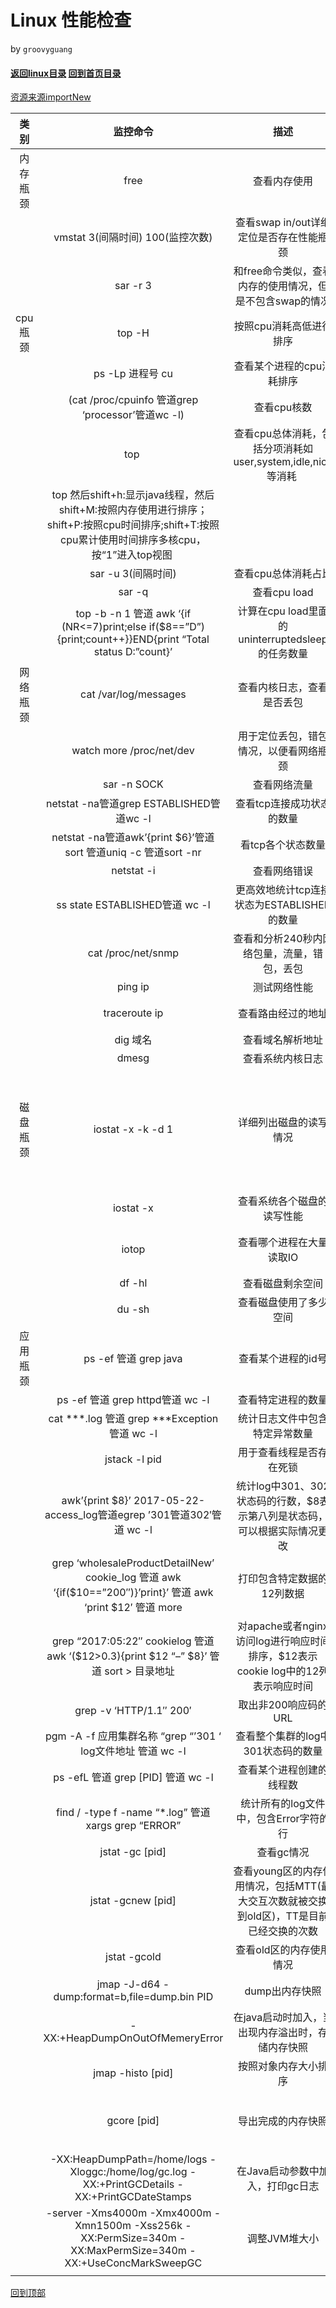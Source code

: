 Linux 性能检查
======
by `groovyguang`
#### [返回linux目录](./LinuxDirectory.md) [回到首页目录](/README.md)

[资源来源importNew](http://www.importnew.com/27974.html)

| 类别 | 监控命令 | 描述 | 备注 |
|:------:|:---------:|:------:|:-----:|
| 内存瓶颈 | free | 查看内存使用 |  |
|   | vmstat 3(间隔时间) 100(监控次数) | 查看swap in/out详细定位是否存在性能瓶颈 | 推荐使用 |
|  | sar -r 3 | 和free命令类似，查看内存的使用情况，但是不包含swap的情况 |  |
| cpu瓶颈 | top -H | 按照cpu消耗高低进行排序 |  |
|  | ps -Lp 进程号 cu | 查看某个进程的cpu消耗排序 |  |
|  | (cat /proc/cpuinfo 管道grep ‘processor’管道wc -l) | 查看cpu核数 |  |
|   | top | 查看cpu总体消耗，包括分项消耗如user,system,idle,nice等消耗 |  |
|   | top 然后shift+h:显示java线程，然后shift+M:按照内存使用进行排序；shift+P:按照cpu时间排序;shift+T:按照cpu累计使用时间排序多核cpu，按“1”进入top视图 |  |  |
|  | sar -u 3(间隔时间) | 查看cpu总体消耗占比	 |  |
|  | sar -q | 查看cpu load |  |
|  | top -b -n 1 管道 awk ‘{if (NR<=7)print;else if($8==”D”){print;count++}}END{print “Total status D:”count}’ | 计算在cpu load里面的uninterruptedsleep的任务数量 | uninterruptedsleep的任务会被计入cpu load，如磁盘堵塞 |
| 网络瓶颈 | cat /var/log/messages | 	查看内核日志，查看是否丢包 |  |
|  | watch more /proc/net/dev | 用于定位丢包，错包情况，以便看网络瓶颈 | 重点关注drop(包被丢弃)和网络包传送的总量，不要超过网络上限 |
|  | sar -n SOCK | 查看网络流量 |  |
|  | netstat -na管道grep ESTABLISHED管道wc -l | 查看tcp连接成功状态的数量 | 此命令特别消耗cpu，不适合进行长时间监控数据收集 |
|  | netstat -na管道awk’{print $6}’管道sort 管道uniq -c 管道sort -nr | 看tcp各个状态数量 |  |
|  | netstat -i | 查看网络错误 |  |
|  | ss state ESTABLISHED管道 wc -l | 更高效地统计tcp连接状态为ESTABLISHED的数量 |  |
|  | cat /proc/net/snmp | 	查看和分析240秒内网络包量，流量，错包，丢包 | 用于计算重传率tcpetr=RetransSegs/OutSegs |
|  | ping ip | 测试网络性能 |  |
|  | traceroute ip | 查看路由经过的地址 | 常用于定位网络在各个路由区段的耗时 |
|  | dig 域名 | 查看域名解析地址 |  |
|  | dmesg | 查看系统内核日志 |  |
| 磁盘瓶颈 | iostat -x -k -d 1 | 详细列出磁盘的读写情况 | 当看到I/O等待时间所占CPU时间的比重很高的时候，首先要检查的就是机器是否正在大量使用交换空间，同时关注iowait占比cpu的消耗是否很大，如果大说明磁盘存在大的瓶颈，同时关注await，表示磁盘的响应时间以便小于5ms |
|  | iostat -x | 查看系统各个磁盘的读写性能 | 重点关注await和iowait的cpu占比 |
|  | iotop | 查看哪个进程在大量读取IO | 一般先通过iostat查看是否存在io瓶颈，再定位哪个进程在大量读取IO |
|  | df -hl | 查看磁盘剩余空间 |  |
|  | du -sh | 查看磁盘使用了多少空间 |  |
| 应用瓶颈	 | ps -ef 管道 grep java | 查看某个进程的id号 |  |
|  | ps -ef 管道 grep httpd管道 wc -l | 查看特定进程的数量 |  |
|  | cat ***.log 管道 grep ***Exception 管道 wc -l | 统计日志文件中包含特定异常数量 |  |
|  | jstack -l pid | 用于查看线程是否存在死锁 |  |
|  | awk’{print $8}’ 2017-05-22-access_log管道egrep ’301管道302′管道 wc -l | 统计log中301、302状态码的行数，$8表示第八列是状态码，可以根据实际情况更改 | 常用于应用故障定位 |
|  | grep ‘wholesaleProductDetailNew’ cookie_log 管道 awk ‘{if($10==”200″)}’print}’ 管道 awk ‘print $12′ 管道 more | 打印包含特定数据的12列数据 |  |
|  | grep “2017:05:22″ cookielog 管道 awk ‘($12>0.3){print $12 “–” $8}’ 管道 sort > 目录地址 | 对apache或者nginx访问log进行响应时间排序，$12表示cookie log中的12列表示响应时间 | 用于排查是否是由于是某些访问超长造成整体的RT变长 |
|  | grep -v ‘HTTP/1.1″ 200′ | 取出非200响应码的URL |  |
|  | pgm -A -f 应用集群名称 “grep “’301 ‘ log文件地址 管道 wc -l | 查看整个集群的log中301状态码的数量 |  |
|  | ps -efL 管道 grep [PID] 管道 wc -l | 查看某个进程创建的线程数 |  |
|  | find / -type f -name “*.log” 管道 xargs grep “ERROR” | 统计所有的log文件中，包含Error字符的行 | 这个在排查问题过程中比较有用 |
|  | jstat -gc [pid] | 查看gc情况 |  |
|  | jstat -gcnew [pid] | 查看young区的内存使用情况，包括MTT(最大交互次数就被交换到old区)，TT是目前已经交换的次数 |  |
|  | jstat -gcold | 查看old区的内存使用情况 |  |
|  | jmap -J-d64 -dump:format=b,file=dump.bin PID | dump出内存快照 | -J-d64防止jmap导致虚拟机crash(jdk6有bug) |
|  | 	-XX:+HeapDumpOnOutOfMemeryError | 在java启动时加入，当出现内存溢出时，存储内存快照 |  |
|  | jmap -histo [pid] | 按照对象内存大小排序 | 注意会导致full gc |
|  | gcore [pid] | 导出完成的内存快照 | 通常和jmap -permstat /opt/**/java gcore.bin 一起使用，将core dump转换成heap dump |
|  | -XX:HeapDumpPath=/home/logs -Xloggc:/home/log/gc.log -XX:+PrintGCDetails -XX:+PrintGCDateStamps | 在Java启动参数中加入，打印gc日志 |  |
|  | -server -Xms4000m -Xmx4000m -Xmn1500m -Xss256k -XX:PermSize=340m -XX:MaxPermSize=340m -XX:+UseConcMarkSweepGC | 调整JVM堆大小 | xss是栈大小 |
|  |  |  |  |

[回到顶部](#readme)
